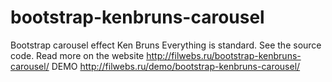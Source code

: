 # bootstrap-kenbruns-carousel
Bootstrap carousel effect Ken Bruns
Everything is standard. See the source code. Read more on the website http://filwebs.ru/bootstrap-kenbruns-carousel/
DEMO http://filwebs.ru/demo/bootstrap-kenbruns-carousel/

